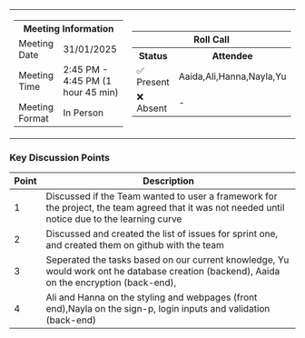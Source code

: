 <table align="center" cellspacing="0" cellpadding="0">
  <tr>
    <td>
      <table>
        <tr>
          <th colspan="2">Meeting Information</th>
        </tr>
        <tr>
          <td>Meeting Date</td>
          <td>31/01/2025</td>
        </tr>
        <tr>
          <td>Meeting Time</td>
          <td>2:45 PM - 4:45 PM (1 hour 45 min)</td>
        </tr>
        <tr>
          <td>Meeting Format</td>
          <td>In Person</td>
        </tr>
      </table>
    </td>
    <td>
      <table align="center">
        <tr>
          <th colspan="2">Roll Call</th>
        </tr>
        <tr>
          <th>Status</th>
          <th>Attendee</th>
        </tr>
        <tr>
          <td>✅ Present</td>
          <td>Aaida,Ali,Hanna,Nayla,Yu</td>
        </tr>
        <tr>
          <td>❌ Absent</td>
          <td>-</td>
        </tr>
      </table>
    </td>
  </tr>
</table>

### Key Discussion Points

| Point | Description                                                                                                                                             |
| ----- | ------------------------------------------------------------------------------------------------------------------------------------------------------- |
| 1     | Discussed if the Team wanted to user a framework for the project, the team agreed that it was not needed until notice due to the learning curve         |
| 2     | Discussed and created the list of issues for sprint one, and created them on github with the team                                                       |
| 3     | Seperated the tasks based on our current knowledge, Yu would work ont he database creation (backend), Aaida on the encryption (back-end),               |
| 4     | Ali and Hanna on the styling and webpages (front end),Nayla on the sign-p, login inputs and validation (back-end)                                       |

